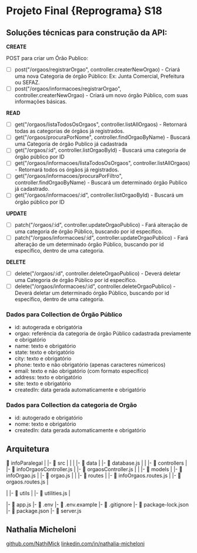 # Projeto Final {Reprograma} S18

## Soluções técnicas para construção da API:

**CREATE**

POST para criar um Órão Publico:

- [ ]  post("/orgaos/registrarOrgao", controller.createrNewOrgao) - Criará uma nova Categoria de órgão Público: Ex: Junta Comercial, Prefeitura ou SEFAZ.
- [ ]  post("/orgaos/informacoes/registrarOrgao", controller.createrNewOrgao) - Criará um novo  órgão Público, com suas informações básicas.

**READ**

- [ ]  get("/orgaos/listaTodosOsOrgaos", controller.listAllOrgaos) - Retornará todas as categorias de órgãos já registrados.
- [ ]  get("/orgaos/procuraPorNome", controller.findOrgaoByName) - Buscará uma Categoria de órgão Publico já cadastrada
- [ ]  get("/orgaos/:id", controller.listOrgaoById) - Buscará uma categoria de órgão público por ID
- [ ]  get("/orgaos/informacoes/listaTodosOsOrgaos", controller.listAllOrgaos) - Retornará todos os  órgãos já registrados.
- [ ]  get("/orgaos/informacoes/procuraPorFiltro", controller.findOrgaoByName) - Buscará um determinado órgão Publico já cadastrado.
- [ ]  get("/orgaos/informacoes/:id", controller.listOrgaoById) - Buscará um órgão público por ID

**UPDATE**

- [ ]  patch("/orgaos/:id", controller.updateOrgaoPublico) - Fará alteração de uma categoria de órgão Público, buscando por id específico.
- [ ]  patch("/orgaos/informacoes/:id", controller.updateOrgaoPublico) - Fará alteração de um determinado órgão Público, buscando por id específico, dentro de uma categoria.

**DELETE**

- [ ]  delete("/orgaos/:id", controller.deleteOrgaoPublico) - Deverá deletar uma Categoria de órgão Público por id específico.
- [ ]  delete("/orgaos/informacoes/:id", controller.deleteOrgaoPublico) - Deverá deletar um determinado órgão Público, buscando por id específico, dentro de uma categoria.

### **Dados para Collection de Órgão Público**

- id: autogerada e obrigatória
- orgao: referência da categoria de órgão Público cadastrada previamente e obrigatório
- name: texto e obrigatório
- state: texto e obrigatório
- city: texto e obrigatório
- phone: texto e não obrigatório (apenas caracteres númericos)
- email: texto e não obrigatório (com formato específico)
- address: texto e obrigatório
- site: texto e obrigatório
- createdIn: data gerada automaticamente e obrigatório

### **Dados para Collection da categoria de Orgão**

- id: autogerado e obrigatório
- nome: texto e obrigatório
- createdIn: data gerada automaticamente e obrigatório

## Arquitetura

📁 infoParalegal
|
|-  📁 src
|    |
|    |- 📁 data
|         |- 📄 database.js
|
|    |- 📁 controllers
|         |- 📄 infoOrgaosController.js
|         |- 📄 orgaosController.js
|
|    |- 📁 models
|         |- 📄 infoOrgao.js
|         |- 📄 orgao.js
|
|    |- 📁 routes
|         |- 📄 infoOrgaos.routes.js
|         |- 📄 orgaos.routes.js
|

|    |- 📁 utils
|         |- 📄 utilities.js
|

|- 📄 app.js
|- 📄 .env
|- 📄 .env.example
|- 📄 .gitignore
|- 📄 package-lock.json
|- 📄 package.json
|- 📄 server.js

## Nathalia Micheloni

[github.com/NathiMick](https://github.com/NathiMick)
[linkedin.com/in/nathalia-micheloni](http://inkedin.com/in/nathalia-micheloni)